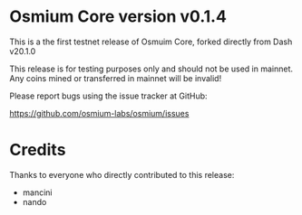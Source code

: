 # Osmium Core version v0.1.4

This is a the first testnet release of Osmuim Core, forked directly from Dash v20.1.0

This release is for testing purposes only and should not be used in mainnet. Any coins mined or transferred in mainnet will be invalid!

Please report bugs using the issue tracker at GitHub:

  <https://github.com/osmium-labs/osmium/issues>


# Credits

Thanks to everyone who directly contributed to this release:

- mancini
- nando